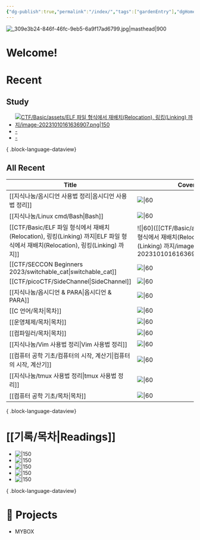 ```yaml
---
{"dg-publish":true,"permalink":"/index/","tags":["gardenEntry"],"dgHomeLink":"false","dgShowLocalGraph":"false","dgShowFileTree":"false","dgShowToc":"false"}
---
```



![_309e3b24-846f-46fc-9eb5-6a9f17ad6799.jpg|masthead|900](/img/user/data/img/%EB%B8%94%EB%A1%9C%EA%B7%B8%EC%9D%B4%EB%AF%B8%EC%A7%80/_309e3b24-846f-46fc-9eb5-6a9f17ad6799.jpg)
#  Welcome!

# Recent
## Study

- [![CTF/Basic/assets/ELF 파일 형식에서 재배치(Relocation), 링킹(Linking) 까지/image-20231010161636907.png|150](/img/user/CTF/Basic/assets/ELF%20%ED%8C%8C%EC%9D%BC%20%ED%98%95%EC%8B%9D%EC%97%90%EC%84%9C%20%EC%9E%AC%EB%B0%B0%EC%B9%98(Relocation),%20%EB%A7%81%ED%82%B9(Linking)%20%EA%B9%8C%EC%A7%80/image-20231010161636907.png)](<CTF/BasicELF 파일 형식에서 재배치(Relocation), 링킹(Linking) 까지>)
- [\-](<CTF/SECCON Beginners 2023switchable_cat>)
- [\-](<CTF/picoCTFSideChannel>)

{ .block-language-dataview}
## All Recent
| Title                                                                                                     | Cover                                                                                                      |
| --------------------------------------------------------------------------------------------------------- | ---------------------------------------------------------------------------------------------------------- |
| [[지식나눔/옴시디언 사용법 정리\|옴시디언 사용법 정리]]                                                                      | ![\|60](\-)                                                                                                |
| [[지식나눔/Linux cmd/Bash\|Bash]]                                                                          | ![\|60](\-)                                                                                                |
| [[CTF/Basic/ELF 파일 형식에서 재배치(Relocation), 링킹(Linking) 까지\|ELF 파일 형식에서 재배치(Relocation), 링킹(Linking) 까지]] | ![\|60]([[CTF/Basic/assets/ELF 파일 형식에서 재배치(Relocation), 링킹(Linking) 까지/image-20231010161636907.png\|150]]) |
| [[CTF/SECCON Beginners 2023/switchable_cat\|switchable_cat]]                                           | ![\|60](\-)                                                                                                |
| [[CTF/picoCTF/SideChannel\|SideChannel]]                                                               | ![\|60](\-)                                                                                                |
| [[지식나눔/옵시디언 & PARA\|옵시디언 & PARA]]                                                                      | ![\|60](\-)                                                                                                |
| [[C 언어/목차\|목차]]                                                                                        | ![\|60](\-)                                                                                                |
| [[운영체제/목차\|목차]]                                                                                        | ![\|60](\-)                                                                                                |
| [[컴파일러/목차\|목차]]                                                                                        | ![\|60](\-)                                                                                                |
| [[지식나눔/Vim 사용법 정리\|Vim 사용법 정리]]                                                                        | ![\|60](\-)                                                                                                |
| [[컴퓨터 공학 기초/컴퓨터의 시작, 계산기\|컴퓨터의 시작, 계산기]]                                                               | ![\|60](\-)                                                                                                |
| [[지식나눔/tmux 사용법 정리\|tmux 사용법 정리]]                                                                      | ![\|60](\-)                                                                                                |
| [[컴퓨터 공학 기초/목차\|목차]]                                                                                   | ![\|60](\-)                                                                                                |

{ .block-language-dataview}

# [[기록/목차\|Readings]] 
<div class="book-cover">

- ![|150](https://shopping-phinf.pstatic.net/main_3248777/32487774584.20230921084037.jpg)
- ![|150](https://shopping-phinf.pstatic.net/main_3243615/32436153935.20221019125322.jpg)
- ![|150](https://shopping-phinf.pstatic.net/main_3246350/32463500674.20230523090624.jpg)
- ![|150](https://contents.kyobobook.co.kr/sih/fit-in/458x0/pdt/9788958207450.jpg)
- ![|150](https://shopping-phinf.pstatic.net/main_3245689/32456894396.20230815080409.jpg)

{ .block-language-dataview}
</div>




# 💼  Projects
- MYBOX

